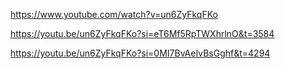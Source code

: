 https://www.youtube.com/watch?v=un6ZyFkqFKo  

https://youtu.be/un6ZyFkqFKo?si=eT6Mf5RpTWXhrlnO&t=3584  

https://youtu.be/un6ZyFkqFKo?si=0MI7BvAeIvBsGghf&t=4294